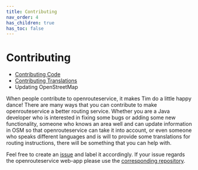```yaml
---
title: Contributing
nav_order: 4
has_children: true
has_toc: false
---
```


# Contributing
* [Contributing Code](contributing/Contributing-Code)
* [Contributing Translations](contributing/Contributing-Translations)
* Updating OpenStreetMap

When people contribute to openrouteservice, it makes Tim do a little happy dance!
There are many ways that you can contribute to make openrouteservice a better routing service. Whether you are a Java developer who is interested in fixing some bugs or adding some new functionality, someone who knows an area well and can update information in OSM so that openrouteservice can take it into account, or even someone who speaks different languages and is will to provide some translations for routing instructions, there will be something that you can help with.

Feel free to create an [issue](https://github.com/GIScience/openrouteservice/issues) and label it accordingly. If your issue regards the openrouteservice web-app please use the [corresponding repository](https://github.com/GIScience/openrouteservice-app/issues).
